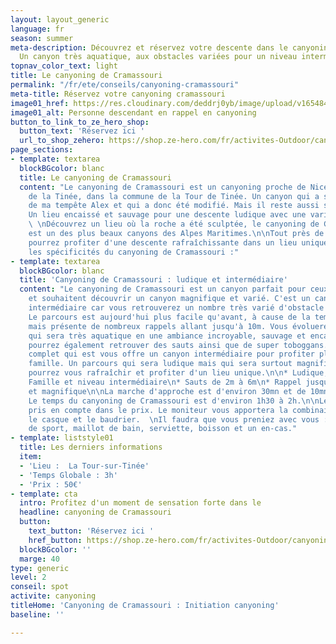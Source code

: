 ```yaml
---
layout: layout_generic
language: fr
season: summer
meta-description: Découvrez et réservez votre descente dans le canyoning de cramassouri.
  Un canyon très aquatique, aux obstacles variées pour un niveau intermédiaire
topnav_color_text: light
title: Le canyoning de Cramassouri
permalink: "/fr/ete/conseils/canyoning-cramassouri"
meta-title: Réservez votre canyoning cramassouri
image01_href: https://res.cloudinary.com/deddrj0yb/image/upload/v1654842931/website/By%20Ze%20Hero%20Activity/Screenshot_3.jpg
image01_alt: Personne descendant en rappel en canyoning
button_to_link_to_ze_hero_shop:
  button_text: 'Réservez ici '
  url_to_shop_zehero: https://shop.ze-hero.com/fr/activites-Outdoor/canyoning/17202-canyoning-cramassouri-06-activite-ze-hero
page_sections:
- template: textarea
  blockBGcolor: blanc
  title: Le canyoning de Cramassouri
  content: "Le canyoning de Cramassouri est un canyoning proche de Nice dans la vallée
    de la Tinée, dans la commune de la Tour de Tinée. Un canyon qui a subi des dégâts
    de ma tempête Alex et qui a donc été modifié. Mais il reste aussi sauvage et magnifique.
    Un lieu encaissé et sauvage pour une descente ludique avec une variété d'obstacle.
    \ \nDécouvrez un lieu où la roche a été sculptée, le canyoning de Cramassouri
    est un des plus beaux canyons des Alpes Maritimes.\n\nTout près de Nice, vous
    pourrez profiter d'une descente rafraîchissante dans un lieu unique :\n\nDécouvrez
    les spécificités du canyoning de Cramassouri :"
- template: textarea
  blockBGcolor: blanc
  title: 'Canyoning de Cramassouri : ludique et intermédiaire'
  content: "Le canyoning de Cramassouri est un canyon parfait pour ceux qui s'initient
    et souhaitent découvrir un canyon magnifique et varié. C'est un canyon au niveau
    intermédiaire car vous retrouverez un nombre très varié d'obstacle à franchir.
    Le parcours est aujourd'hui plus facile qu'avant, à cause de la tempête Alex,
    mais présente de nombreux rappels allant jusqu'à 10m. Vous évoluerez dans un canyon
    qui sera très aquatique en une ambiance incroyable, sauvage et encaissé. Vous
    pourrez également retrouver des sauts ainsi que de super toboggans. Un parcours
    complet qui est vous offre un canyon intermédiaire pour profiter pleinement en
    famille. Un parcours qui sera ludique mais qui sera surtout magnifique où vous
    pourrez vous rafraîchir et profiter d'un lieu unique.\n\n* Ludique, aquatique\n*
    Famille et niveau intermédiaire\n* Sauts de 2m à 6m\n* Rappel jusqu'à 10m\n* Encaissé
    et magnifique\n\nLa marche d'approche est d'environ 30mn et de 10mn pour le retour.
    Le temps du canyoning de Cramassouri est d'environ 1h30 à 2h.\n\nLe matériel est
    pris en compte dans le prix. Le moniteur vous apportera la combinaison ainsi que
    le casque et le baudrier.  \nIl faudra que vous preniez avec vous : chaussures
    de sport, maillot de bain, serviette, boisson et un en-cas."
- template: liststyle01
  title: Les derniers informations
  item:
  - 'Lieu :  La Tour-sur-Tinée'
  - 'Temps Globale : 3h'
  - 'Prix : 50€'
- template: cta
  intro: Profitez d'un moment de sensation forte dans le
  headline: canyoning de Cramassouri
  button:
    text_button: 'Réservez ici '
    href_button: https://shop.ze-hero.com/fr/activites-Outdoor/canyoning/17202-canyoning-cramassouri-06-activite-ze-hero
  blockBGcolor: ''
  marge: 40
type: generic
level: 2
conseil: spot
activite: canyoning
titleHome: 'Canyoning de Cramassouri : Initiation canyoning'
baseline: ''

---
```

